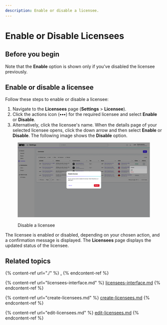 ```yaml
---
description: Enable or disable a licensee.
---
```


# Enable or Disable Licensees

## **Before you begin**

Note that the **Enable** option is shown only if you've disabled the licensee previously.

## **Enabl**e **or disable a** licensee

Follow these steps to enable or disable a licensee:

1. Navigate to the **Licensees** page (**Settings** > **Licensee**).
2. Click the actions icon (**•••**) for the required licensee and select **Enable** or **Disable**. &#x20;
3. Alternatively, click the licensee's name. When the details page of your selected licensee opens, click the down arrow and then select **Enable** or **Disable**. The following image shows the **Disable** option.&#x20;

<figure><img src="../../../.gitbook/assets/image (427).png" alt=""><figcaption><p>Disable a licensee</p></figcaption></figure>

The licensee is enabled or disabled, depending on your chosen action, and a confirmation message is displayed. The **Licensees** page displays the updated status of the licensee.

## Related topics

{% content-ref url="./" %}
[.](./)
{% endcontent-ref %}

{% content-ref url="licensees-interface.md" %}
[licensees-interface.md](licensees-interface.md)
{% endcontent-ref %}

{% content-ref url="create-licensees.md" %}
[create-licensees.md](create-licensees.md)
{% endcontent-ref %}

{% content-ref url="edit-licensees.md" %}
[edit-licensees.md](edit-licensees.md)
{% endcontent-ref %}
